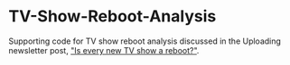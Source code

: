 # TV-Show-Reboot-Analysis
Supporting code for TV show reboot analysis discussed in the Uploading newsletter post, ["Is every new TV show a reboot?"](https://uploading.substack.com/p/is-every-new-tv-show-a-reboot). 
